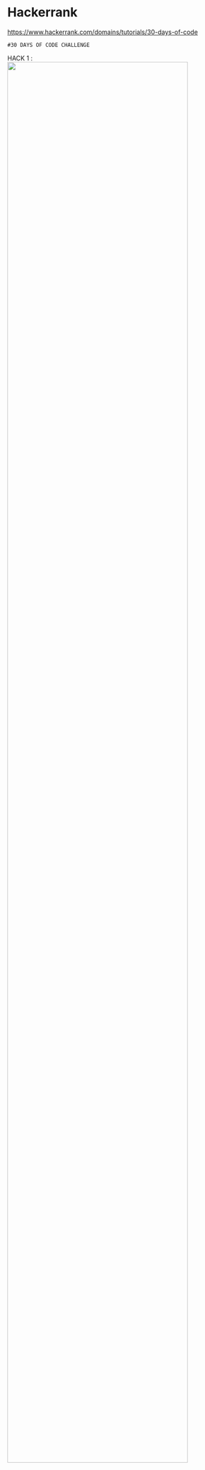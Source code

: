 # Hackerrank
https://www.hackerrank.com/domains/tutorials/30-days-of-code

```
#30 DAYS OF CODE CHALLENGE
```

HACK 1 : 
<img src="https://user-images.githubusercontent.com/58631084/70862526-8ca3f480-1f63-11ea-8101-efd340d7227d.jpg" width="90%"></img> 
